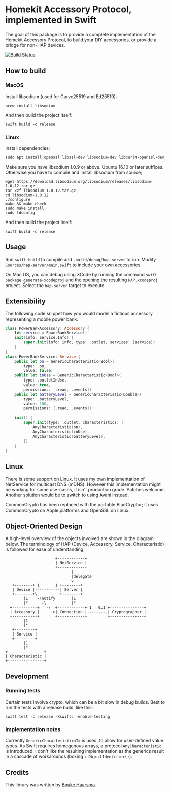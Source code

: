 Homekit Accessory Protocol, implemented in Swift
================================================

The goal of this package is to provide a complete implementation of the Homekit Accessory Protocol, to build your DIY accessories, or provide a bridge for non-HAP devices.

[![Build Status](https://travis-ci.org/Bouke/HAP.svg?branch=master)](https://travis-ci.org/Bouke/HAP)

## How to build

### MacOS

Install libsodium (used for Curve25519 and Ed25519):

    brew install libsodium

And then build the project itself:

    swift build -c release

### Linux

Install dependencies:

    sudo apt install openssl libssl-dev libsodium-dev libcurl4-openssl-dev

Make sure you have libsodium 1.0.9 or above. Ubuntu 16.10 or later suffices.
Otherwise you have to compile and install libsodium from source;

    wget https://download.libsodium.org/libsodium/releases/libsodium-1.0.12.tar.gz
    tar xzf libsodium-1.0.12.tar.gz
    cd libsodium-1.0.12
    ./configure
    make && make check
    sudo make install
    sudo ldconfig

And then build the project itself:

    swift build -c release

## Usage

Run ``swift build`` to compile and ``.build/debug/hap-server`` to run. Modify ``Sources/hap-server/main.swift`` to include your own accessories.

On Mac OS, you can debug using XCode by running the command ``swift package generate-xcodeproj`` and the opening the resulting ``HAP.xcodeproj`` project. Select the ``hap-server`` target to execute.

## Extensibility

The following code snippet how you would model a fictious accessory
representing a mobile power bank.

```swift
class PowerBankAccessory: Accessory {
    let service = PowerBankService()
    init(info: Service.Info) {
        super.init(info: info, type: .outlet, services: [service])
    }
}
class PowerBankService: Service {
    public let on = GenericCharacteristic<Bool>(
        type: .on,
        value: false)
    public let inUse = GenericCharacteristic<Bool>(
        type: .outletInUse,
        value: true,
        permissions: [.read, .events])
    public let batteryLevel = GenericCharacteristic<Double>(
        type: .batteryLevel,
        value: 100,
        permissions: [.read, .events])

    init() {
        super.init(type: .outlet, characteristics: [
            AnyCharacteristic(on),
            AnyCharacteristic(inUse),
            AnyCharacteristic(batteryLevel),
        ])
    }
}
```

## Linux

There is some support on Linux. It uses my own implementation of NetService
for multicast DNS (mDNS). However this implementation might be working for
some use-cases, it isn't production grade. Patches welcome. Another solution
would be to switch to using Avahi instead.

CommonCrypto has been replaced with the portable BlueCryptor; it uses CommonCrypto on Apple platforms and OpenSSL on Linux.

## Object-Oriented Design

A high-level overview of the objects involved are shown in the diagram below.
The terminology of HAP (Device, Accessory, Service, Characteristic) is
followed for ease of understanding.

                          +------------+
                          | NetService |
                          +------------+
                                 |
                                 |delegate
                                 v
       +--------+ 1       1 +--------+
       | Device |-----------| Server |
       +--------+\          +--------+
            |1    -\notify       |1
            |*      -\           |*
      +-----------+   -\  +------------+ 1   0…1 +---------------+
      | Accessory |     ->| Connection |---------| Cryptographer |
      +-----------+       +------------+         +---------------+
            |1
            |*
       +---------+
       | Service |
       +---------+
            |1
            |*
    +----------------+
    | Characteristic |
    +----------------+

## Development

### Running tests

Certain tests involve crypto, which can be a bit slow in debug builds. Best to
run the tests with a release build, like this:

    swift test -c release -Xswiftc -enable-testing

### Implementation notes

Currently ``GenericCharacteristic<T>`` is used, to allow for user-defined value types. As Swift requires homegenous arrays, a protocol ``AnyCharacteristic`` is introduced. I don't like the resulting implementation as the generics result in a cascade of workarounds (boxing + ``ObjectIdentifier()``).

## Credits

This library was written by [Bouke Haarsma](https://twitter.com/BoukeHaarsma).
